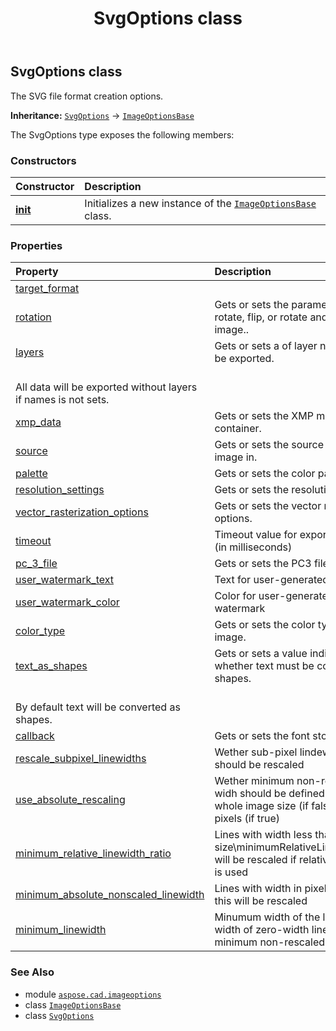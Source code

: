 ﻿---
title: SvgOptions class
second_title: Aspose.CAD for Python via .NET API References
description: 
type: docs
weight: 260
url: /aspose.cad.imageoptions/svgoptions/
is_root: false
---

## SvgOptions class

The SVG file format creation options.



**Inheritance:** [`SvgOptions`](/cad/python-net/aspose.cad.imageoptions/svgoptions) → 
[`ImageOptionsBase`](/cad/python-net/aspose.cad/imageoptionsbase)



The SvgOptions type exposes the following members:

### Constructors
| Constructor | Description |
| :- | :- |
| [__init__](/cad/python-net/aspose.cad.imageoptions/svgoptions/__init__/#) | Initializes a new instance of the [`ImageOptionsBase`](/cad/python-net/aspose.cad/imageoptionsbase) class. |


### Properties
| Property | Description |
| :- | :- |
| [target_format](/cad/python-net/aspose.cad.imageoptions/svgoptions/target_format) |  |
| [rotation](/cad/python-net/aspose.cad.imageoptions/svgoptions/rotation) | Gets or sets the parameter for rotate, flip, or rotate and flip the image.. |
| [layers](/cad/python-net/aspose.cad.imageoptions/svgoptions/layers) | Gets or sets a of layer names must be exported.<br/>All data will be exported without layers if names is not sets. |
| [xmp_data](/cad/python-net/aspose.cad.imageoptions/svgoptions/xmp_data) | Gets or sets the XMP metadata container. |
| [source](/cad/python-net/aspose.cad.imageoptions/svgoptions/source) | Gets or sets the source to create image in. |
| [palette](/cad/python-net/aspose.cad.imageoptions/svgoptions/palette) | Gets or sets the color palette. |
| [resolution_settings](/cad/python-net/aspose.cad.imageoptions/svgoptions/resolution_settings) | Gets or sets the resolution settings. |
| [vector_rasterization_options](/cad/python-net/aspose.cad.imageoptions/svgoptions/vector_rasterization_options) | Gets or sets the vector rasterization options. |
| [timeout](/cad/python-net/aspose.cad.imageoptions/svgoptions/timeout) | Timeout value for export operation (in milliseconds) |
| [pc_3_file](/cad/python-net/aspose.cad.imageoptions/svgoptions/pc_3_file) | Gets or sets the PC3 file full name. |
| [user_watermark_text](/cad/python-net/aspose.cad.imageoptions/svgoptions/user_watermark_text) | Text for user-generated watermark |
| [user_watermark_color](/cad/python-net/aspose.cad.imageoptions/svgoptions/user_watermark_color) | Color for user-generated watermark |
| [color_type](/cad/python-net/aspose.cad.imageoptions/svgoptions/color_type) | Gets or sets the color type for SVG image. |
| [text_as_shapes](/cad/python-net/aspose.cad.imageoptions/svgoptions/text_as_shapes) | Gets or sets a value indicating whether text must be converted as shapes.<br/>By default text will be converted as shapes. |
| [callback](/cad/python-net/aspose.cad.imageoptions/svgoptions/callback) | Gets or sets the font store options. |
| [rescale_subpixel_linewidths](/cad/python-net/aspose.cad.imageoptions/svgoptions/rescale_subpixel_linewidths) | Wether sub-pixel lindewidths should be rescaled |
| [use_absolute_rescaling](/cad/python-net/aspose.cad.imageoptions/svgoptions/use_absolute_rescaling) | Wether minimum non-rescaled line widh should be defined relative to whole image size (if false) or in pixels (if true) |
| [minimum_relative_linewidth_ratio](/cad/python-net/aspose.cad.imageoptions/svgoptions/minimum_relative_linewidth_ratio) | Lines with width less than image's size\minimumRelativeLinewidthRatio will be rescaled if relative rescaling is used |
| [minimum_absolute_nonscaled_linewidth](/cad/python-net/aspose.cad.imageoptions/svgoptions/minimum_absolute_nonscaled_linewidth) | Lines with width in pixels less than this will be rescaled |
| [minimum_linewidth](/cad/python-net/aspose.cad.imageoptions/svgoptions/minimum_linewidth) | Minumum width of the line (i.e. width of zero-width line) relative to minimum non-rescaled linewidth |



### See Also
* module [`aspose.cad.imageoptions`](..)
* class [`ImageOptionsBase`](/cad/python-net/aspose.cad/imageoptionsbase)
* class [`SvgOptions`](/cad/python-net/aspose.cad.imageoptions/svgoptions)
